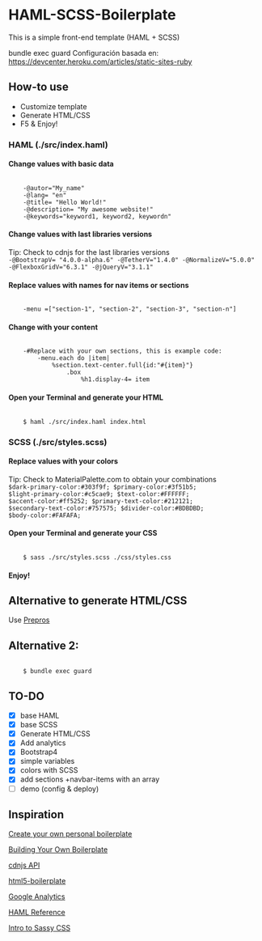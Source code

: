 # HAML-SCSS-Boilerplate
This is a simple front-end template (HAML + SCSS)


bundle exec guard
Configuración basada en: https://devcenter.heroku.com/articles/static-sites-ruby


## How-to use
- Customize template
- Generate HTML/CSS
- F5 & Enjoy!

### HAML (./src/index.haml)
#### Change values with basic data
<code> 
    -@autor="My_name" 
    -@lang= "en"
    -@title= "Hello World!"
    -@description= "My awesome website!"
    -@keywords="keyword1, keyword2, keywordn"
</code>

#### Change values with last libraries versions
Tip: Check to cdnjs for the last libraries versions 
<code>
    -@BootstrapV= "4.0.0-alpha.6"
    -@TetherV="1.4.0"
    -@NormalizeV="5.0.0"
    -@FlexboxGridV="6.3.1"
    -@jQueryV="3.1.1"
</code>

#### Replace values with names for nav items or sections 
<code>
    -menu =["section-1", "section-2", "section-3", "section-n"]
</code>

#### Change with your content
<code>
    -#Replace with your own sections, this is example code:
        -menu.each do |item|
            %section.text-center.full{id:"#{item}"}
                .box
                    %h1.display-4= item
</code>

#### Open your Terminal and generate your HTML 
<code>
    $ haml ./src/index.haml index.html
</code>

### SCSS (./src/styles.scss)
#### Replace values with your colors
Tip: Check to MaterialPalette.com to obtain your combinations 
<code>
    $dark-primary-color:#303f9f;
    $primary-color:#3f51b5;
    $light-primary-color:#c5cae9;
    $text-color:#FFFFFF;
    $accent-color:#ff5252;
    $primary-text-color:#212121;
    $secondary-text-color:#757575;
    $divider-color:#BDBDBD;
    $body-color:#FAFAFA;
</code>

#### Open your Terminal and generate your CSS
<code>
    $ sass ./src/styles.scss ./css/styles.css
</code>

#### Enjoy!

## Alternative to generate HTML/CSS
Use [Prepros](https://prepros.io/)

## Alternative 2:
<code>
    $ bundle exec guard
</code>


## TO-DO
- [x] base HAML
- [x] base SCSS
- [x] Generate HTML/CSS
- [x] Add analytics
- [x] Bootstrap4
- [x] simple variables
- [x] colors with SCSS
- [x] add sections +navbar-items with an array
- [ ] demo (config & deploy)

## Inspiration
[Create your own personal boilerplate](http://zerosixthree.se/create-your-own-personal-boilerplate/)

[Building Your Own Boilerplate](https://themeteorchef.com/blog/building-your-own-boilerplate)

[cdnjs API](https://cdnjs.com/api)

[html5-boilerplate](https://github.com/h5bp/html5-boilerplate/tree/master/src)

[Google Analytics](https://developers.google.com/analytics/devguides/collection/analyticsjs/)

[HAML Reference](http://haml.info/docs/yardoc/file.REFERENCE.html#javascript-filter)

[Intro to Sassy CSS](https://futurestud.io/tutorials/may-i-introduce-you-to-sassy-css)